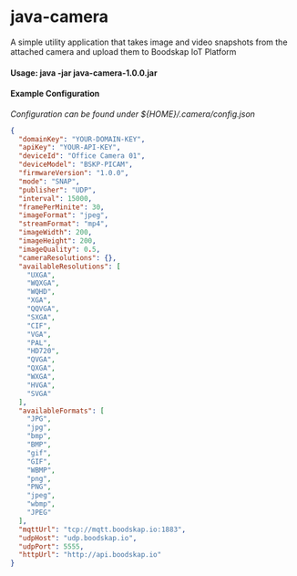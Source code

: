 # java-camera

A simple utility application that takes image and video snapshots from the attached camera and upload them to Boodskap IoT Platform

#### Usage: java -jar java-camera-1.0.0.jar

#### Example Configuration

*Configuration can be found under ${HOME}/.camera/config.json*

```json
{
  "domainKey": "YOUR-DOMAIN-KEY",
  "apiKey": "YOUR-API-KEY",
  "deviceId": "Office Camera 01",
  "deviceModel": "BSKP-PICAM",
  "firmwareVersion": "1.0.0",
  "mode": "SNAP",
  "publisher": "UDP",
  "interval": 15000,
  "framePerMinite": 30,
  "imageFormat": "jpeg",
  "streamFormat": "mp4",
  "imageWidth": 200,
  "imageHeight": 200,
  "imageQuality": 0.5,
  "cameraResolutions": {},
  "availableResolutions": [
    "UXGA",
    "WQXGA",
    "WQHD",
    "XGA",
    "QQVGA",
    "SXGA",
    "CIF",
    "VGA",
    "PAL",
    "HD720",
    "QVGA",
    "QXGA",
    "WXGA",
    "HVGA",
    "SVGA"
  ],
  "availableFormats": [
    "JPG",
    "jpg",
    "bmp",
    "BMP",
    "gif",
    "GIF",
    "WBMP",
    "png",
    "PNG",
    "jpeg",
    "wbmp",
    "JPEG"
  ],
  "mqttUrl": "tcp://mqtt.boodskap.io:1883",
  "udpHost": "udp.boodskap.io",
  "udpPort": 5555,
  "httpUrl": "http://api.boodskap.io"
}
```